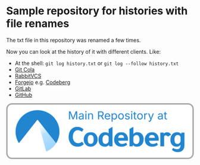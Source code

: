 # Sample repository for histories with file renames
The txt file in this repository was renamed a few times.

Now you can look at the history of it with different clients. 
Like:

- At the shell: `git log history.txt` or `git log --follow history.txt`
- [Git Cola](https://github.com/git-cola/git-cola/issues/1327)
- [RabbitVCS](https://github.com/rabbitvcs/rabbitvcs/issues/381)
- [Forgejo](https://codeberg.org/forgejo/forgejo/issues/1279) e.g. [Codeberg](https://codeberg.org/BaumiCoder/renameAndHistory/commits/branch/main/history.txt)
- [GitLab](https://gitlab.com/BaumiCoder/renameandhistory/-/commits/main/history.txt)
- [GitHub](https://github.com/BaumiCoder/renameAndHistory/commits/main/history.txt)

[![Main Repository at Codeberg](Codeberg.svg)](https://codeberg.org/BaumiCoder/renameAndHistory)
